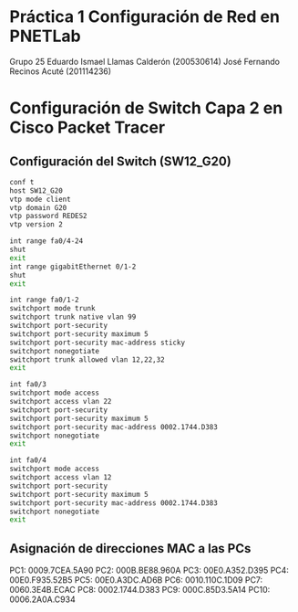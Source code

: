 # Práctica 1 Configuración de Red en PNETLab
Grupo 25
Eduardo Ismael Llamas Calderón (200530614)
José Fernando Recinos Acuté (201114236)

# Configuración de Switch Capa 2 en Cisco Packet Tracer

## Configuración del Switch (SW12_G20)

```bash
conf t
host SW12_G20
vtp mode client
vtp domain G20
vtp password REDES2
vtp version 2

int range fa0/4-24
shut
exit
int range gigabitEthernet 0/1-2
shut
exit

int range fa0/1-2
switchport mode trunk
switchport trunk native vlan 99
switchport port-security 
switchport port-security maximum 5
switchport port-security mac-address sticky
switchport nonegotiate
switchport trunk allowed vlan 12,22,32
exit

int fa0/3
switchport mode access 
switchport access vlan 22
switchport port-security 
switchport port-security maximum 5
switchport port-security mac-address 0002.1744.D383
switchport nonegotiate
exit

int fa0/4
switchport mode access 
switchport access vlan 12
switchport port-security 
switchport port-security maximum 5
switchport port-security mac-address 0002.1744.D383
switchport nonegotiate
exit
```

## Asignación de direcciones MAC a las PCs
PC1: 0009.7CEA.5A90
PC2: 000B.BE88.960A
PC3: 00E0.A352.D395
PC4: 00E0.F935.52B5
PC5: 00E0.A3DC.AD6B
PC6: 0010.110C.1D09
PC7: 0060.3E4B.ECAC
PC8: 0002.1744.D383
PC9: 000C.85D3.5A14
PC10: 0006.2A0A.C934
